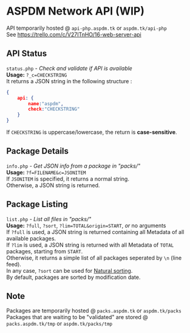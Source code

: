 ASPDM Network API (WIP)
==========================

API temporarily hosted @ `api-php.aspdm.tk` or `aspdm.tk/api-php`  
See https://trello.com/c/V27ITnHO/16-web-server-api  
  
## API Status
`status.php` - _Check and validate if API is available_  
**Usage:** `?_c=CHECKSTRING`  
It returns a JSON string in the following structure :  
```JSON
{
	api: {
		name:"aspdm",
		check:"CHECKSTRING"
	}
}
```  
If `CHECKSTRING` is uppercase/lowercase, the return is **case-sensitive**.  
  
## Package Details
`info.php` - _Get JSON info from a package in "packs/"_  
**Usage:** `?f=FILENAME&c=JSONITEM`  
If `JSONITEM` is specified, it returns a normal string.  
Otherwise, a JSON string is returned.  

## Package Listing	
`list.php` - _List all files in "packs/"_  
**Usage:** `?full`, `?sort`, `?lim=TOTAL&origin=START`, _or_ no arguments  
If `?full` is used, a JSON string is returned containing all Metadata of all available packages.  
If `?lim` is used, a JSON string is returned with all Metadata of `TOTAL` packages, starting from `START`.  
Otherwise, it returns a simple list of all packages seperated by `\n` (line feed).  
In any case, `?sort` can be used for [Natural sorting](http://www.php.net/manual/en/function.natsort.php).  
By default, packages are sorted by modification date.  
  
## Note
Packages are temporarily hosted @ `packs.aspdm.tk` or `aspdm.tk/packs`  
Packages that are waiting to be "validated" are stored @ `packs.aspdm.tk/tmp` or `aspdm.tk/packs/tmp`
